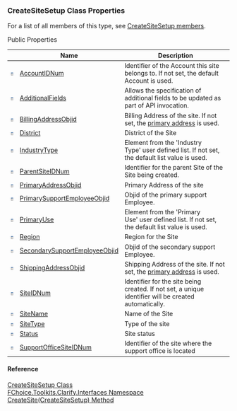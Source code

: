 ﻿### CreateSiteSetup Class Properties

For a list of all members of this type, see [CreateSiteSetup members](FChoice.Toolkits.Clarify~FChoice.Toolkits.Clarify.Interfaces.CreateSiteSetup_members.md).

Public Properties

|   | Name | Description |
| --- | --- | --- |
| ![Public Property](dotnetimages/publicProperty.png) | [AccountIDNum](FChoice.Toolkits.Clarify~FChoice.Toolkits.Clarify.Interfaces.CreateSiteSetup~AccountIDNum.md) | Identifier of the Account this site belongs to. If not set, the default Account is used.   |
| ![Public Property](dotnetimages/publicProperty.png) | [AdditionalFields](FChoice.Toolkits.Clarify~FChoice.Toolkits.Clarify.Interfaces.CreateSiteSetup~AdditionalFields.md) | Allows the specification of additional fields to be updated as part of API invocation.   |
| ![Public Property](dotnetimages/publicProperty.png) | [BillingAddressObjid](FChoice.Toolkits.Clarify~FChoice.Toolkits.Clarify.Interfaces.CreateSiteSetup~BillingAddressObjid.md) | Billing Address of the site. If not set, the [primary address](FChoice.Toolkits.Clarify~FChoice.Toolkits.Clarify.Interfaces.CreateSiteSetup~PrimaryAddressObjid.md) is used.   |
| ![Public Property](dotnetimages/publicProperty.png) | [District](FChoice.Toolkits.Clarify~FChoice.Toolkits.Clarify.Interfaces.CreateSiteSetup~District.md) | District of the Site   |
| ![Public Property](dotnetimages/publicProperty.png) | [IndustryType](FChoice.Toolkits.Clarify~FChoice.Toolkits.Clarify.Interfaces.CreateSiteSetup~IndustryType.md) | Element from the 'Industry Type' user defined list. If not set, the default list value is used.   |
| ![Public Property](dotnetimages/publicProperty.png) | [ParentSiteIDNum](FChoice.Toolkits.Clarify~FChoice.Toolkits.Clarify.Interfaces.CreateSiteSetup~ParentSiteIDNum.md) | Identifier for the parent Site of the Site being created.   |
| ![Public Property](dotnetimages/publicProperty.png) | [PrimaryAddressObjid](FChoice.Toolkits.Clarify~FChoice.Toolkits.Clarify.Interfaces.CreateSiteSetup~PrimaryAddressObjid.md) | Primary Address of the site   |
| ![Public Property](dotnetimages/publicProperty.png) | [PrimarySupportEmployeeObjid](FChoice.Toolkits.Clarify~FChoice.Toolkits.Clarify.Interfaces.CreateSiteSetup~PrimarySupportEmployeeObjid.md) | Objid of the primary support Employee.   |
| ![Public Property](dotnetimages/publicProperty.png) | [PrimaryUse](FChoice.Toolkits.Clarify~FChoice.Toolkits.Clarify.Interfaces.CreateSiteSetup~PrimaryUse.md) | Element from the 'Primary Use' user defined list. If not set, the default list value is used.   |
| ![Public Property](dotnetimages/publicProperty.png) | [Region](FChoice.Toolkits.Clarify~FChoice.Toolkits.Clarify.Interfaces.CreateSiteSetup~Region.md) | Region for the Site   |
| ![Public Property](dotnetimages/publicProperty.png) | [SecondarySupportEmployeeObjid](FChoice.Toolkits.Clarify~FChoice.Toolkits.Clarify.Interfaces.CreateSiteSetup~SecondarySupportEmployeeObjid.md) | Objid of the secondary support Employee.   |
| ![Public Property](dotnetimages/publicProperty.png) | [ShippingAddressObjid](FChoice.Toolkits.Clarify~FChoice.Toolkits.Clarify.Interfaces.CreateSiteSetup~ShippingAddressObjid.md) | Shipping Address of the site. If not set, the [primary address](FChoice.Toolkits.Clarify~FChoice.Toolkits.Clarify.Interfaces.CreateSiteSetup~PrimaryAddressObjid.md) is used.   |
| ![Public Property](dotnetimages/publicProperty.png) | [SiteIDNum](FChoice.Toolkits.Clarify~FChoice.Toolkits.Clarify.Interfaces.CreateSiteSetup~SiteIDNum.md) | Identifier for the site being created. If not set, a unique identifier will be created automatically.   |
| ![Public Property](dotnetimages/publicProperty.png) | [SiteName](FChoice.Toolkits.Clarify~FChoice.Toolkits.Clarify.Interfaces.CreateSiteSetup~SiteName.md) | Name of the Site   |
| ![Public Property](dotnetimages/publicProperty.png) | [SiteType](FChoice.Toolkits.Clarify~FChoice.Toolkits.Clarify.Interfaces.CreateSiteSetup~SiteType.md) | Type of the site   |
| ![Public Property](dotnetimages/publicProperty.png) | [Status](FChoice.Toolkits.Clarify~FChoice.Toolkits.Clarify.Interfaces.CreateSiteSetup~Status.md) | Site status   |
| ![Public Property](dotnetimages/publicProperty.png) | [SupportOfficeSiteIDNum](FChoice.Toolkits.Clarify~FChoice.Toolkits.Clarify.Interfaces.CreateSiteSetup~SupportOfficeSiteIDNum.md) | Identifier of the site where the support office is located   |





#### Reference

[CreateSiteSetup Class](FChoice.Toolkits.Clarify~FChoice.Toolkits.Clarify.Interfaces.CreateSiteSetup.md)  
[FChoice.Toolkits.Clarify.Interfaces Namespace](FChoice.Toolkits.Clarify~FChoice.Toolkits.Clarify.Interfaces_namespace.md)  
[CreateSite(CreateSiteSetup) Method](FChoice.Toolkits.Clarify~FChoice.Toolkits.Clarify.Interfaces.InterfacesToolkit~CreateSite(CreateSiteSetup).md)